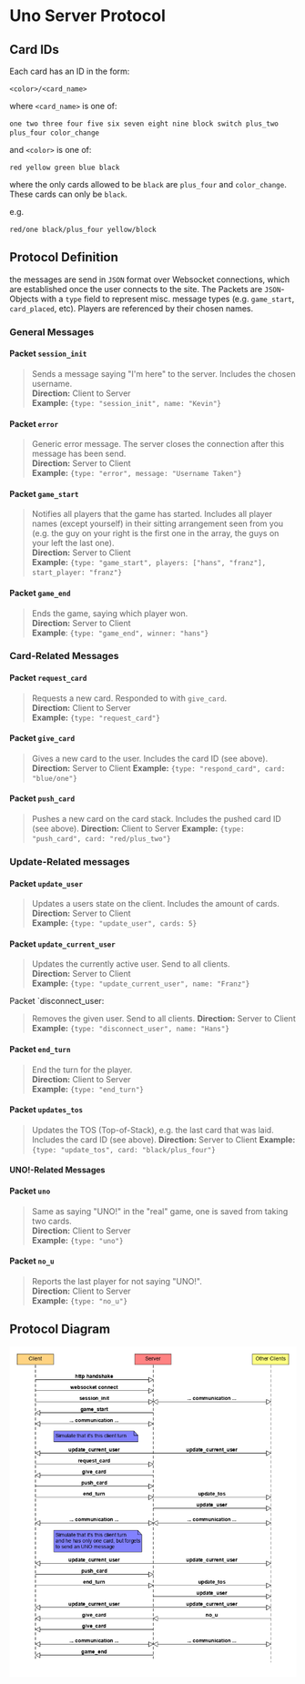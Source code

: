 # Uno Server Protocol

## Card IDs

Each card has an ID in the form:

```
<color>/<card_name>
```

where `<card_name>` is one of:

```
one two three four five six seven eight nine block switch plus_two plus_four color_change
```

and `<color>` is one of:

```
red yellow green blue black
```

where the only cards allowed to be `black` are `plus_four` and `color_change`. These cards can only be `black`. 

e.g.

```
red/one black/plus_four yellow/block
```



## Protocol Definition

the messages are send in `JSON` format over Websocket connections, which are established once the user connects to the site. The Packets are `JSON`-Objects with a `type` field to represent misc. message types (e.g. `game_start`, `card_placed`, etc). Players are referenced by their chosen names.

### General Messages

#### Packet `session_init`
> Sends a message saying "I'm here" to the server. Includes the chosen username.  
> **Direction:** Client to Server  
> **Example:** `{type: "session_init", name: "Kevin"}`

#### Packet `error`
> Generic error message. The server closes the connection after this message has been send.  
> **Direction:** Server to Client  
> **Example:** `{type: "error", message: "Username Taken"}`

#### Packet `game_start`
> Notifies all players that the game has started. Includes all player names (except yourself) in their sitting arrangement seen from you (e.g. the guy on your right is the first one in the array, the guys on your left the last one).  
> **Direction:** Server to Client  
> **Example:** `{type: "game_start", players: ["hans", "franz"], start_player: "franz"}`

#### Packet `game_end`
> Ends the game, saying which player won.  
> **Direction:** Server to Client  
> **Example**: `{type: "game_end", winner: "hans"}`

### Card-Related Messages

#### Packet `request_card`

> Requests a new card. Responded to with `give_card`.  
> **Direction:** Client to Server  
> **Example:** `{type: "request_card"}`

#### Packet `give_card`

> Gives a new card to the user. Includes the card ID (see above).
> **Direction:** Server to Client
> **Example:** `{type: "respond_card", card: "blue/one"}`

#### Packet `push_card`

> Pushes a new card on the card stack. Includes the pushed card ID (see above).
> **Direction:** Client to Server
> **Example:** `{type: "push_card", card: "red/plus_two"}`

### Update-Related messages

#### Packet `update_user`

> Updates a users state on the client. Includes the amount of cards.  
> **Direction:** Server to Client  
> **Example:** `{type: "update_user", cards: 5}`

#### Packet `update_current_user`

> Updates the currently active user. Send to all clients.  
> **Direction:** Server to Client  
> **Example:** `{type: "update_current_user", name: "Franz"}`

Packet `disconnect_user:

> Removes the given user. Send to all clients.
> **Direction:** Server to Client
> **Example:** `{type: "disconnect_user", name: "Hans"}`

#### Packet `end_turn`

> End the turn for the player.  
> **Direction:** Client to Server  
> **Example:** `{type: "end_turn"}`

#### Packet `updates_tos`

> Updates the TOS (Top-of-Stack), e.g. the last card that was laid. Includes the card ID (see above).
> **Direction:** Server to Client
> **Example:** `{type: "update_tos", card: "black/plus_four"}`

#### UNO!-Related Messages

#### Packet `uno`

> Same as saying "UNO!" in the "real" game, one is saved from taking two cards.  
> **Direction:** Client to Server  
> **Example:** `{type: "uno"}`

#### Packet `no_u`

> Reports the last player for not saying "UNO!".  
> **Direction:** Client to Server  
> **Example:** `{type: "no_u"}`

## Protocol Diagram

![](protocol-diagram.png)
